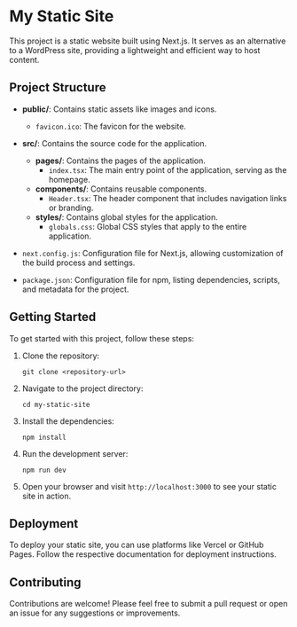 # My Static Site

This project is a static website built using Next.js. It serves as an alternative to a WordPress site, providing a lightweight and efficient way to host content.

## Project Structure

- **public/**: Contains static assets like images and icons.
  - `favicon.ico`: The favicon for the website.

- **src/**: Contains the source code for the application.
  - **pages/**: Contains the pages of the application.
    - `index.tsx`: The main entry point of the application, serving as the homepage.
  - **components/**: Contains reusable components.
    - `Header.tsx`: The header component that includes navigation links or branding.
  - **styles/**: Contains global styles for the application.
    - `globals.css`: Global CSS styles that apply to the entire application.

- `next.config.js`: Configuration file for Next.js, allowing customization of the build process and settings.

- `package.json`: Configuration file for npm, listing dependencies, scripts, and metadata for the project.

## Getting Started

To get started with this project, follow these steps:

1. Clone the repository:
   ```
   git clone <repository-url>
   ```

2. Navigate to the project directory:
   ```
   cd my-static-site
   ```

3. Install the dependencies:
   ```
   npm install
   ```

4. Run the development server:
   ```
   npm run dev
   ```

5. Open your browser and visit `http://localhost:3000` to see your static site in action.

## Deployment

To deploy your static site, you can use platforms like Vercel or GitHub Pages. Follow the respective documentation for deployment instructions.

## Contributing

Contributions are welcome! Please feel free to submit a pull request or open an issue for any suggestions or improvements.